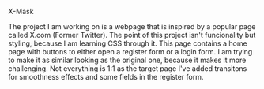 X-Mask

The project I am working on is a webpage that is inspired by a popular page called X.com (Former Twitter). 
The point of this project isn't funcionality but styling, because I am learning CSS through it.
This page contains a home page with buttons to either open a register form or a login form.
I am trying to make it as similar looking as the original one, because it makes it more challenging.
Not everything is 1:1 as the target page I've added transitons for smoothness effects and some fields in the register form.
